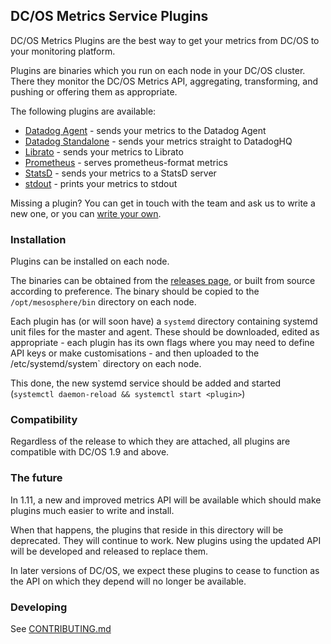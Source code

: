 ## DC/OS Metrics Service Plugins

DC/OS Metrics Plugins are the best way to get your metrics from DC/OS to your monitoring platform.

Plugins are binaries which you run on each node in your DC/OS cluster. There they monitor the DC/OS Metrics API,
aggregating, transforming, and pushing or offering them as appropriate.

The following plugins are available:
 - [Datadog Agent](./datadog) - sends your metrics to the Datadog Agent
 - [Datadog Standalone](./datadog-standalone) - sends your metrics straight to DatadogHQ
 - [Librato](./librato) - sends your metrics to Librato
 - [Prometheus](./prometheus) - serves prometheus-format metrics
 - [StatsD](./statsd) - sends your metrics to a StatsD server
 - [stdout](./stdout) - prints your metrics to stdout

Missing a plugin? You can get in touch with the team and ask us to write a new one, or you can
[write your own](#Developing).

### Installation
Plugins can be installed on each node.

The binaries can be obtained from the [releases page](https://github.com/dcos/dcos-metrics/releases), or built from
source according to preference. The binary should be copied to the `/opt/mesosphere/bin` directory on each node.

Each plugin has (or will soon have) a `systemd` directory containing systemd unit files for the master and agent.
These should be downloaded, edited as appropriate - each plugin has its own flags where you may need to define API
keys or make customisations - and then uploaded to the /etc/systemd/system` directory on each node.

This done, the new systemd service should be added and started (`systemctl daemon-reload && systemctl start <plugin>`)

### Compatibility
Regardless of the release to which they are attached, all plugins are compatible with DC/OS 1.9 and above.

### The future
In 1.11, a new and improved metrics API will be available which should make plugins much easier to write and install.

When that happens, the plugins that reside in this directory will be deprecated. They will continue to work. New plugins
using the updated API will be developed and released to replace them.

In later versions of DC/OS, we expect these plugins to cease to function as the API on which they depend will no longer
be available.

### Developing
See [CONTRIBUTING.md](./CONTRIBUTING.md)

